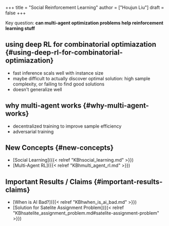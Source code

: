 +++
title = "Social Reinforcement Learning"
author = ["Houjun Liu"]
draft = false
+++

Key question: **can multi-agent optimization problems help reinforcement learning stuff**


## using deep RL for combinatorial optimiazation {#using-deep-rl-for-combinatorial-optimiazation}

-   fast inference scals well with instance size
-   maybe difficult to actually discover optimal solution: high sample complexity, or failing to find good solutions
-   doesn't generalize well


## why multi-agent works {#why-multi-agent-works}

-   decentralized training to improve sample efficiency
-   adversarial training


## New Concepts {#new-concepts}

-   [Social Learning]({{< relref "KBhsocial_learning.md" >}})
-   [Multi-Agent RL]({{< relref "KBhmulti_agent_rl.md" >}})


## Important Results / Claims {#important-results-claims}

-   [When is AI Bad?]({{< relref "KBhwhen_is_ai_bad.md" >}})
-   [Solution for Satelite Assignment Problem]({{< relref "KBhsatelite_assignment_problem.md#satelite-assignment-problem" >}})
